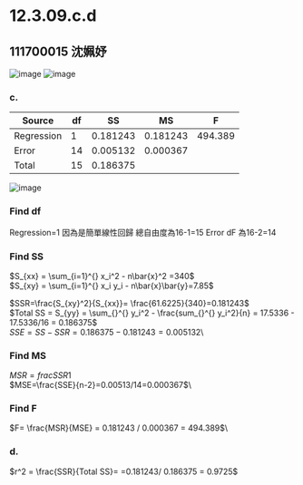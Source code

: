 # 12.3.09.c.d
## 111700015 沈姵妤

![image](https://github.com/HWTeng-Course/202402-Statistics/assets/162779169/1591697a-654b-41ab-85e7-2bb361b3cf60)
![image](https://github.com/HWTeng-Course/202402-Statistics/assets/162779169/f4e5d70f-448d-4979-9b2d-b102fb91f7bc)

### c.

| Source     | df | SS     | MS     | F    |
|------------|----|--------|--------|------|
| Regression | 1  | 0.181243|0.181243 | 494.389 |
| Error      | 14 | 0.005132|0.000367|      |
| Total      | 15| 0.186375|        |      |

![image](https://github.com/HWTeng-Course/202402-Statistics/assets/162779169/7295feb6-06dd-4af4-9062-879b64d56b0c)

### Find df
Regression=1 因為是簡單線性回歸
總自由度為16-1=15
Error dF 為16-2=14 

### Find SS
$S_{xx} = \sum_{i=1}^{} x_i^2 - n\bar{x}^2 =340$\
$S_{xy} = \sum_{i=1}^{} x_i y_i - n\bar{x}\bar{y}=7.85$

$SSR=\frac{S_{xy}^2}{S_{xx}}= \frac{61.6225}{340}=0.181243$\
$Total SS = S_{yy} = \sum_{}^{} y_i^2 - \frac{sum_{}^{} y_i^2}{n} = 17.5336 - 17.5336/16 = 0.186375$\
$SSE = SS - SSR= 0.186375 - 0.181243 = 0.005132$\

### Find MS
$MSR=frac{SSR}{1}$\
$MSE=\frac{SSE}{n-2}=0.00513/14=0.000367$\
### Find F
$F= \frac{MSR}{MSE} = 0.181243 / 0.000367 = 494.389$\

### d.
$r^2 = \frac{SSR}{Total SS}= =0.181243/ 0.186375 = 0.9725$

